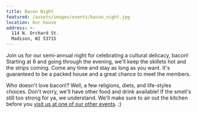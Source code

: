 ```yaml
---
title: Bacon Night
featured: /assets/images/events/bacon_night.jpg
location: Our house
address: >-
  114 N. Orchard St.
  Madison, WI 53715
---
```


Join us for our semi-annual night for celebrating a cultural delicacy, bacon! Starting at 6 and going through the evening, we'll keep the skillets hot and the strips coming. Come any time and stay as long as you want. It's guaranteed to be a packed house and a great chance to meet the members.

Who doesn't love bacon!? Well, a few religions, diets, and life-styles choices. Don't worry, we'll have other food and drink available! If the smell's still too strong for ya, we understand. We'll make sure to air out the kitchen before you [visit us at one of our other events]({{site.baseurl}}/events). ;)
